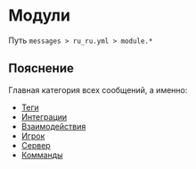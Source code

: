 # Модули
Путь `messages > ru_ru.yml > module.*`

## Пояснение
Главная категория всех сообщений, а именно:
- [Теги](/ru/messages/ru_ru/module/tag/)
- [Интеграции](/ru/messages/ru_ru/module/integration/)
- [Взаимодействия](/ru/messages/ru_ru/module/interaction/)
- [Игрок](/ru/messages/ru_ru/module/player/)
- [Сервер](/ru/messages/ru_ru/module/server/)
- [Комманды](/ru/messages/ru_ru/module/command/)